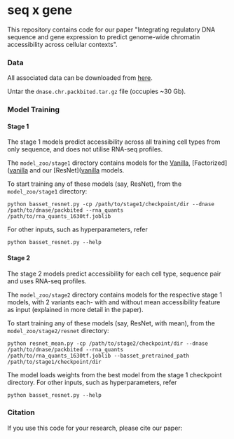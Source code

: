 # seq x gene

<!--- 
= TODO 
- describe all the data files in some detail
- add detail on evaluation]
--->

This repository contains code for our paper "Integrating regulatory DNA sequence and gene expression to predict genome-wide chromatin accessibility across cellular contexts".

### Data

All associated data can be downloaded from [here](http://mitra.stanford.edu/kundaje/projects/seqxgene/).

Untar the `dnase.chr.packbited.tar.gz` file (occupies ~30 Gb).


### Model Training 

#### Stage 1

The stage 1 models predict accessibility across all training cell types from only sequence, and does not utilise RNA-seq profiles.

The `model_zoo/stage1` directory contains models for the [Vanilla](./model_zoo/stage1/basset_vanilla.py), [Factorized]([vanilla](./model_zoo/stage1/basset_factorized.py) and our [ResNet]([vanilla](./model_zoo/stage1/basset_resnet.py) models.

To start training any of these models (say, ResNet), from the `model_zoo/stage1` directory:

`python basset_resnet.py -cp /path/to/stage1/checkpoint/dir --dnase /path/to/dnase/packbited --rna_quants /path/to/rna_quants_1630tf.joblib`

For other inputs, such as hyperparameters, refer

`python basset_resnet.py --help`

#### Stage 2

The stage 2 models predict accessibility for each cell type, sequence pair and uses RNA-seq profiles.

The `model_zoo/stage2` directory contains models for the respective stage 1 models, with 2 variants each- with and without mean accessibility feature as input (explained in more detail in the paper).

To start training any of these models (say, ResNet, with mean), from the `model_zoo/stage2/resnet` directory:

`python resnet_mean.py -cp /path/to/stage2/checkpoint/dir --dnase /path/to/dnase/packbited --rna_quants /path/to/rna_quants_1630tf.joblib --basset_pretrained_path /path/to/stage1/checkpoint/dir`

The model loads weights from the best model from the stage 1 checkpoint directory. For other inputs, such as hyperparameters, refer

`python basset_resnet.py --help`

### Citation

If you use this code for your research, please cite our paper:
